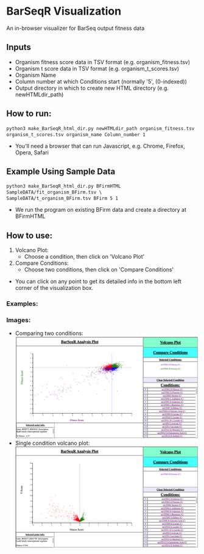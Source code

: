 # BarSeqR Visualization
An in-browser visualizer for BarSeq output fitness data

## Inputs
* Organism fitness score data in TSV format (e.g. organism_fitness.tsv)
* Organism t score data in TSV format (e.g. organism_t_scores.tsv)
* Organism Name
* Column number at which Conditions start (normally '5', (0-indexed))
* Output directory in which to create new HTML directory (e.g. newHTMLdir_path)

## How to run:
```shell
python3 make_BarSeqR_html_dir.py newHTMLdir_path organism_fitness.tsv organism_t_scores.tsv organism_name Column_number 1
```
* You'll need a browser that can run Javascript, e.g. Chrome, Firefox, Opera, Safari

## Example Using Sample Data
```shell
python3 make_BarSeqR_html_dir.py BFirmHTML SampleDATA/fit_organism_BFirm.tsv \
SampleDATA/t_organism_BFirm.tsv BFirm 5 1
```
* We run the program on existing BFirm data and create a directory at BFirmHTML

## How to use:
1. Volcano Plot:
    * Choose a condition, then click on 'Volcano Plot'
2. Compare Conditions:
    * Choose two conditions, then click on 'Compare Conditions'
* You can click on any point to get its detailed info in the bottom
    left corner of the visualization box.


### Examples:


### Images:
* Comparing two conditions:
![Screenshot](img/BarSeqR_comp.png)
* Single condition volcano plot:
![Screenshot](img/BarSeqRVolcano.png)
